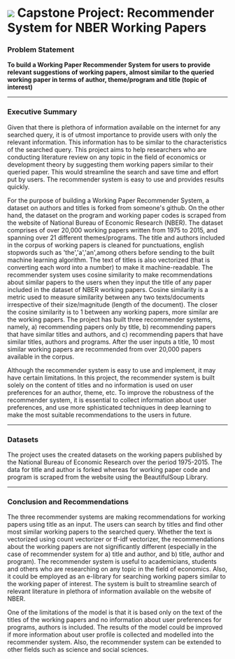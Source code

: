 # ![](https://ga-dash.s3.amazonaws.com/production/assets/logo-9f88ae6c9c3871690e33280fcf557f33.png) Capstone Project: Recommender System for NBER Working Papers

### Problem Statement 


**To build a Working Paper Recommender System for users to provide relevant suggestions of working papers, almost similar to the queried working paper in terms of author, theme/program and title (topic of interest)**

---

### Executive Summary


Given that there is plethora of information available on the internet for any searched query, it is of utmost importance to provide users with only the relevant information. This information has to be similar to the characteristics of the searched query. This project aims to help researchers who are conducting literature review on any topic in the field of economics or development theory by suggesting them working papers similar to their queried paper. This would streamline the search and save time and effort put by users. The recommender system is easy to use and provides results quickly. 

For the purpose of building a Working Paper Recommender System, a dataset on authors and titles is forked from someone's github. On the other hand, the dataset on the program and working paper codes is scraped from the website of National Bureau of Economic Research (NBER). The dataset comprises of over 20,000 working papers written from 1975 to 2015, and spanning over 21 different themes/programs. The title and authors included in the corpus of working papers is cleaned for punctuations, english stopwords such as 'the','a','an',among others before sending to the built machine learning algorithm. The text of titles is also vectorized (that is converting each word into a number) to make it machine-readable. The recommender system uses cosine similarity to make recommendations about similar papers to the users when they input the title of any paper included in the dataset of NBER working papers. Cosine similarity is a metric used to measure similarity between any two texts/documents irrespective of their size/magnitude (length of the document). The closer the cosine similarity is to 1 between any working papers, more similar are the working papers. The project has built three recommender systems, namely, a) recommending papers only by title, b) recommending papers that have similar titles and authors, and c) recommending papers that have similar titles, authors and programs. After the user inputs a title, 10 most similar working papers are recommended from over 20,000 papers available in the corpus. 

Although the recommender system is easy to use and implement, it may have certain limitations. In this project, the recommender system is built solely on the content of titles and no information is used on user preferences for an author, theme, etc. To improve the robustness of the recommender system, it is essential to collect information about user preferences, and use more sphisticated techniques in deep learning to make the most suitable recommendations to the users in future. 

---

### Datasets 


The project uses the created datasets on the working papers published by the National Bureau of Economic Research over the period 1975-2015. The data for title and author is forked whereas for working paper code and program is scraped from the website using the BeautifulSoup Library. 

---

### Conclusion and Recommendations

The three recommender systems are making recommendations for working papers using title as an input. The users can search by titles and find other most similar working papers to the searched query. Whether the text is vectorized using count vectorizer or tf-idf vectorizer, the recommendations about the working papers are not significantly different (especially in the case of recommender system for a) title and author, and b) title, author and program). The recommender system is useful to academicians, students and others who are researching on any topic in the field of economics. Also, it could be employed as an e-library for searching working papers similar to the working paper of interest. The system is built to streamline search of relevant literature in plethora of information available on the website of NBER. 

One of the limitations of the model is that it is based only on the text of the titles of the working papers and no information about user preferences for programs, authors is included. The results of the model could be improved if more information about user profile is collected and modelled into the recommender system. Also, the recommender system can be extended to other fields such as science and social sciences. 
